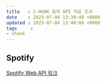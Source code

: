 ```yaml
---
title   : S-HOOK 음악 API 자료 조사
date    : 2023-07-04 13:39:40 +0900
updated : 2023-07-04 13:40:06 +0900
tags     : 
- shook
---
```


## Spotify
[Spotify Web API 링크](https://developer.spotify.com/documentation/web-api)

